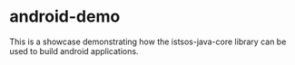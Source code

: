 # android-demo
This is a showcase demonstrating how the istsos-java-core library can be used to build android applications.
